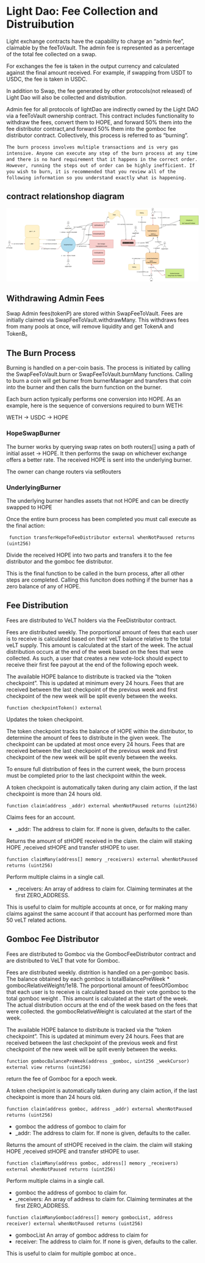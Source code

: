 # Light Dao: Fee Collection and Distruibution

Light exchange contracts have the capability to charge an “admin fee”, claimable by the feeToVault. The admin fee is represented as a percentage of the total fee collected on a swap.

For exchanges the fee is taken in the output currency and calculated against the final amount received. For example, if swapping from USDT to USDC, the fee is taken in USDC.


In addition to Swap, the fee generated by other protocols(not released) of Light Dao will also be collected and distribution.

Admin fee for all protocols of lightDao are indirectly owned by the Light DAO via a feeToVault ownership contract. This contract includes functionality to withdraw the fees, convert them to HOPE, and forward 50% them into the fee distributor contract,and  forward 50% them into the gomboc fee distributor contract. Collectively, this process is referred to as “burning”.

```
The burn process involves multiple transactions and is very gas intensive. Anyone can execute any step of the burn process at any time and there is no hard requirement that it happens in the correct order. However, running the steps out of order can be highly inefficient. If you wish to burn, it is recommended that you review all of the following information so you understand exactly what is happening.
```

## contract relationshop diagram
![](./images/feeDistributor.png)

## Withdrawing Admin Fees

Swap Admin fees(tokenP) are stored within SwapFeeToVault.  Fees are initially claimed via SwapFeeToVault.withdrawMany. This withdraws fees from many pools at once, will remove liquidity and get TokenA and TokenB。

## The Burn Process

Burning is handled on a per-coin basis. The process is initiated by calling the SwapFeeToVault.burn or SwapFeeToVault.burnMany functions. Calling to burn a coin will get burner from burnerManager and  transfers that coin into the burner and then calls the burn function on the burner.

Each burn action typically performs one conversion into HOPE. As an example, here is the sequence of conversions required to burn WETH:

 WETH -> USDC -> HOPE



### HopeSwapBurner

The burner works by querying swap rates on both routers[] using a path of initial asset  -> HOPE. It then performs the swap on whichever exchange offers a better rate. The received HOPE is sent into the underlying burner.

The owner can change routers via setRouters


### UnderlyingBurner

The underlying burner handles assets that not HOPE and can be directly swapped to HOPE

Once the entire burn process has been completed you must call execute as the final action:

 ```
  function transferHopeToFeeDistributor external whenNotPaused returns (uint256)
 ````

Divide the received HOPE into two parts and transfers it to the fee distributor and the gomboc fee distributor.

This is the final function to be called in the burn process, after all other steps are completed. Calling this funciton does nothing if the burner has a zero balance of any of HOPE.


## Fee Distribution

Fees are distributed to VeLT holders via the FeeDistributor contract.

Fees are distributed weekly. The porportional amount of fees that each user is to receive is calculated based on their veLT balance relative to the total veLT supply. This amount is calculated at the start of the week. The actual distribution occurs at the end of the week based on the fees that were collected. As such, a user that creates a new vote-lock should expect to receive their first fee payout at the end of the following epoch week.


The available HOPE balance to distribute is tracked via the “token checkpoint”. This is updated at minimum every 24 hours. Fees that are received between the last checkpoint of the previous week and first checkpoint of the new week will be split evenly between the weeks.

```
function checkpointToken() external
```
Updates the token checkpoint.

The token checkpoint tracks the balance of HOPE within the distributor, to determine the amount of fees to distribute in the given week. The checkpoint can be updated at most once every 24 hours. Fees that are received between the last checkpoint of the previous week and first checkpoint of the new week will be split evenly between the weeks.

To ensure full distribution of fees in the current week, the burn process must be completed prior to the last checkpoint within the week.

A token checkpoint is automatically taken during any claim action, if the last checkpoint is more than 24 hours old.

```
function claim(address _addr) external whenNotPaused returns (uint256)
```

Claims fees for an account.
* _addr: The address to claim for. If none is given, defaults to the caller.

Returns the amount of stHOPE received in the claim. the claim will staking HOPE ,received stHOPE and transfer stHOPE to user.

```
function claimMany(address[] memory _receivers) external whenNotPaused returns (uint256)
```
Perform multiple claims in a single call.
* _receivers: An array of address to claim for. Claiming terminates at the first ZERO_ADDRESS.

This is useful to claim for multiple accounts at once, or for making many claims against the same account if that account has performed more than 50 veLT related actions.

## Gomboc Fee Distributor

Fees are distributed to Gomboc via the GombocFeeDistributor contract and are distributed to VeLT that vote for Gomboc.

Fees are distributed weekly. distrition is handled on a per-gomboc basis.
The balance obtained by each gomboc is totalBalancePreWeek * gombocRelativeWeight/1e18. The porportional amount of feesOfGomboc that each user is to receive is calculated based on their vote gomboc to the total  gomboc weight . This amount is calculated at the start of the week. The actual distribution occurs at the end of the week based on the fees that were collected. the gombocRelativeWeight is calculated at the start of the week.

The available HOPE balance to distribute is tracked via the “token checkpoint”. This is updated at minimum every 24 hours. Fees that are received between the last checkpoint of the previous week and first checkpoint of the new week will be split evenly between the weeks.

```
function gombocBalancePreWeek(address _gomboc, uint256 _weekCursor) external view returns (uint256)
```
return the fee of Gomboc for a epoch week.

A token checkpoint is automatically taken during any claim action, if the last checkpoint is more than 24 hours old.

```
function claim(address gomboc, address _addr) external whenNotPaused returns (uint256)
```
* gomboc the address of gomboc to claim for
* _addr: The address to claim for. If none is given, defaults to the caller.

Returns the amount of stHOPE received in the claim. the claim will staking HOPE ,received stHOPE and transfer stHOPE to user.

```
function claimMany(address gomboc, address[] memory _receivers) external whenNotPaused returns (uint256)
```
Perform multiple claims in a single call.
* gomboc the address of gomboc to claim for.
* _receivers: An array of address to claim for. Claiming terminates at the first ZERO_ADDRESS.

```
function claimManyGomboc(address[] memory gombocList, address receiver) external whenNotPaused returns (uint256)
```

* gombocList An array of gomboc address to claim for
* receiver: The address to claim for. If none is given, defaults to the caller.

This is useful to claim for multiple gomboc at once..



